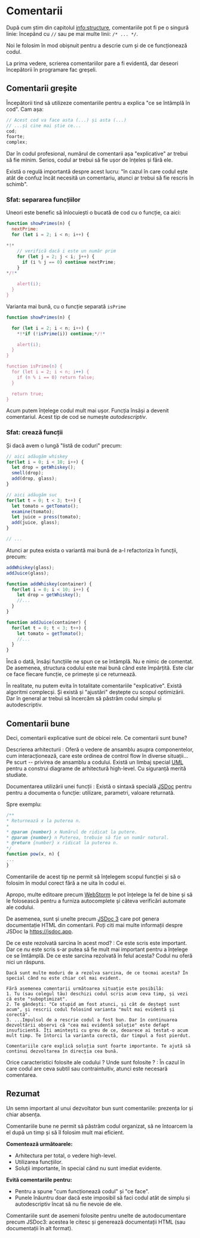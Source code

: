 # Comentarii

După cum știm din capitolul <info:structure>, comentariile pot fi pe o singură linie: începând cu `//` sau pe mai multe linii: `/* ... */`.

Noi le folosim în mod obișnuit pentru a descrie cum și de ce funcționează codul. 

La prima vedere, scrierea comentariilor pare a fi evidentă, dar deseori începătorii în programare fac greșeli.

## Comentarii greșite

Începătorii tind să utilizeze comentariile pentru a explica "ce se întâmplă în cod". Cam așa:

```js
// Acest cod va face asta (...) și asta (...)
// ...și cine mai știe ce...
cod;
foarte;
complex;
```
Dar în codul profesional, numărul de comentarii așa "explicative" ar trebui să fie minim. Serios, codul ar trebui să fie ușor de înțeles și fără ele.

Există o regulă importantă despre acest lucru: "în cazul în care codul ește atât de confuz încât necesită un comentariu, atunci ar trebui să fie rescris în schimb".

### Sfat: separarea funcțiilor

Uneori este benefic să înlocuiești o bucată de cod cu o funcție, ca aici:

```js
function showPrimes(n) {
  nextPrime:
  for (let i = 2; i < n; i++) {

*!*
    // verifică dacă i este un număr prim
    for (let j = 2; j < i; j++) {
      if (i % j == 0) continue nextPrime;
    }
*/!*

    alert(i);
  }
}
```

Varianta mai bună, cu o funcție separată `isPrime`


```js
function showPrimes(n) {

  for (let i = 2; i < n; i++) {
    *!*if (!isPrime(i)) continue;*/!*

    alert(i);  
  }
}

function isPrime(n) {
  for (let i = 2; i < n; i++) {
    if (n % i == 0) return false;
  }

  return true;
}
```

Acum putem înțelege codul mult mai ușor. Funcția însăși a devenit comentariul. Acest tip de cod se numește *autodescriptiv*.

### Sfat: crează funcții

Și dacă avem o lungă "listă de coduri" precum:

```js
// aici adăugăm whiskey
for(let i = 0; i < 10; i++) {
  let drop = getWhiskey();
  smell(drop);
  add(drop, glass);
}

// aici adăugăm suc
for(let t = 0; t < 3; t++) {
  let tomato = getTomato();
  examine(tomato);
  let juice = press(tomato);
  add(juice, glass);
}

// ...
```
Atunci ar putea exista o variantă mai bună de a-l refactoriza în funcții, precum:

```js
addWhiskey(glass);
addJuice(glass);

function addWhiskey(container) {
  for(let i = 0; i < 10; i++) {
    let drop = getWhiskey();
    //...
  }
}

function addJuice(container) {
  for(let t = 0; t < 3; t++) {
    let tomato = getTomato();
    //...
  }
}
```

Încă o dată, însăși funcțiile ne spun ce se întâmplă. Nu e nimic de comentat. De asemenea, structura codului este mai bună când este împărțită. Este clar ce face fiecare funcție, ce primește și ce returnează. 

În realitate, nu putem evita în totalitate comentariile "explicative". Există algoritmi complecși. Și există și "ajustări" deștepte cu scopul optimizării. Dar în general ar trebui să încercăm să păstrăm codul simplu și autodescriptiv.

## Comentarii bune

Deci, comentarii explicative sunt de obicei rele. Ce comentarii sunt bune?

Descrierea arhitecturii
: Oferă o vedere de ansamblu asupra componentelor, cum interacționează, care este ordinea de control flow în diverse situații... Pe scurt -- privirea de ansamblu a codului. Există un limbaj special [UML](https://ro.wikipedia.org/wiki/Unified_Modeling_Language) pentru a construi diagrame de arhitectură high-level. Cu siguranță merită studiate.

Documentarea utilizării unei funcții
: Există o sintaxă specială [JSDoc](http://en.wikipedia.org/wiki/JSDoc) pentru pentru a documenta o funcție: utilizare, parametri, valoare returnată.

Spre exemplu:
```js
/**
* Returnează x la puterea n.
*
* @param {number} x Numărul de ridicat la putere.
* @param {number} n Puterea, trebuie să fie un număr natural.
* @return {number} x ridicat la puterea n.
*/
function pow(x, n) {
...
}
```

Comentariile de acest tip ne permit să înțelegem scopul funcției și să o folosim în modul corect fără a ne uita în codul ei.
    
Apropo, multe editoare precum [WebStorm](https://www.jetbrains.com/webstorm/) le pot înțelege la fel de bine și să le folosească pentru a furniza autocomplete și câteva verificări automate ale codului.
    
De asemenea, sunt și unelte precum [JSDoc 3](https://github.com/jsdoc3/jsdoc) care pot genera documentație HTML din comentarii. Poți citi mai multe informații despre JSDoc la <https://jsdoc.app>.

De ce este rezolvată sarcina în acest mod?
: Ce este scris este important. Dar ce *nu* este scris s-ar putea să fie mult mai important pentru a înțelege ce se îmtâmplă. De ce este sarcina rezolvată în felul acesta? Codul nu oferă nici un răspuns.
  
    Dacă sunt multe moduri de a rezolva sarcina, de ce tocmai acesta? În special când nu este chiar cel mai evident. 

    Fără asemenea comentarii următoarea situație este posibilă:
    1. Tu (sau colegul tău) deschizi codul scris acum ceva timp, și vezi că este "suboptimizat".
    2. Te gândești: "Ce stupid am fost atunci, și cât de deștept sunt acum", și rescrii codul folosind varianta "mult mai evidentă și corectă".
    3. ...Impulsul de a rescrie codul a fost bun. Dar în continuarea dezvoltării observi că "cea mai evidentă soluție" este defapt insuficientă. Îți amintești cu greu de ce, deoarece ai testat-o acum mult timp. Te întorci la varianta corectă, dar timpul a fost pierdut.
    
    Comentariile care explică soluția sunt foarte importante. Te ajută să continui dezvoltarea în direcția cea bună. 

Orice caracteristici folosite ale codului ? Unde sunt folosite ?
: În cazul în care codul are ceva subtil sau contraintuitiv, atunci este necesară comentarea.

## Rezumat

Un semn important al unui dezvoltator bun sunt comentariile: prezența lor și chiar absența. 

Comentariile bune ne permit să păstrăm codul organizat, să ne întoarcem la el după un timp și să îl folosim mult mai eficient.

**Comentează următoarele:**

- Arhitectura per total, o vedere high-level.
- Utilizarea funcțiilor.
- Soluții importante, în special când nu sunt imediat evidente.

**Evită comentariile pentru:**

- Pentru a spune "cum funcționează codul" și "ce face".
- Punele înăuntru doar dacă este imposibil să faci codul atât de simplu și autodescriptiv încat să nu fie nevoie de ele.


Comentariile sunt de asemeni folosite pentru unelte de autodocumentare precum JSDoc3: acestea le citesc și generează documentații HTML (sau documentații în alt format).
